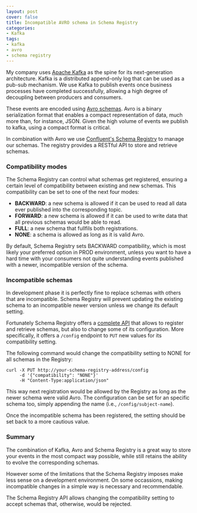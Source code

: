 ```yaml
---
layout: post
cover: false
title: Incompatible AVRO schema in Schema Registry
categories:
- Kafka
tags:
- kafka
- avro
- schema registry
---
```


My company uses [Apache Kafka](http://kafka.apache.org/) as the spine for its next-generation architecture. Kafka is a distributed append-only log that can be used as a pub-sub mechanism. We use Kafka to publish events once business processes have completed successfully, allowing a high degree of decoupling between producers and consumers.

These events are encoded using [Avro schemas](http://avro.apache.org). Avro is a binary serialization format that enables a compact representation of data, much more than, for instance, JSON. Given the high volume of events we publish to kafka, using a compact format is critical.

In combination with Avro we use [Confluent's Schema Registry](https://github.com/confluentinc/schema-registry) to manage our schemas. The registry provides a RESTful API to store and retrieve schemas.

### Compatibility modes

The Schema Registry can control what schemas get registered, ensuring a certain level of compatibility between existing and new schemas. This compatibility can be set to one of the next four modes:

- **BACKWARD**: a new schema is allowed if it can be used to read all data ever published into the corresponding topic.
- **FORWARD**: a new schema is allowed if it can be used to write data that all previous schemas would be able to read.
- **FULL**: a new schema that fullfils both registrations.
- **NONE**: a schema is allowed as long as it is valid Avro.

By default, Schema Registry sets BACKWARD compatibility, which is most likely your preferred option in PROD environment, unless you want to have a hard time with your consumers not quite understanding events published with a newer, incompatible version of the schema.

### Incompatible schemas

In development phase it is perfectly fine to replace schemas with others that are incompatible. Schema Registry will prevent updating the existing schema to an incompatible newer version unless we change its default setting.

Fortunately Schema Registry offers a [complete API](http://docs.confluent.io/1.0/schema-registry/docs/api.html) that allows to register and retrieve schemas, but also to change some of its configuration. More specifically, it offers a `/config` endpoint to `PUT` new values for its compatibility setting.

The following command would change the compatibility setting to NONE for all schemas in the Registry:

```
curl -X PUT http://your-schema-registry-address/config 
     -d '{"compatibility": "NONE"}'
     -H "Content-Type:application/json"
```

This way next registration would be allowed by the Registry as long as the newer schema were valid Avro. The configuration can be set for an specific schema too, simply appending the name (i.e., `/config/subject-name`).

Once the incompatible schema has been registered, the setting should be set back to a more cautious value.

### Summary

The combination of Kafka, Avro and Schema Registry is a great way to store your events in the most compact way possible, while still retains the ability to evolve the corresponding schemas.

However some of the limitations that the Schema Registry imposes make less sense on a development environment. On some occassions, making incompatible changes in a simple way is necessary and recommendable.

The Schema Registry API allows changing the compatibility setting to accept schemas that, otherwise, would be rejected.
